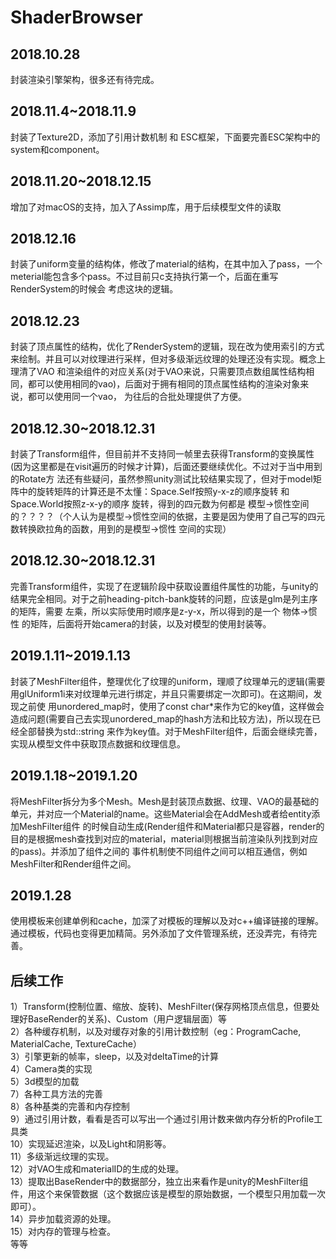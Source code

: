 # ShaderBrowser

## 2018.10.28 <br>
封装渲染引擎架构，很多还有待完成。<br>

## 2018.11.4~2018.11.9 <br>
封装了Texture2D，添加了引用计数机制 和 ESC框架，下面要完善ESC架构中的system和component。<br>

## 2018.11.20~2018.12.15 <br>
增加了对macOS的支持，加入了Assimp库，用于后续模型文件的读取<br>

## 2018.12.16 <br>
封装了uniform变量的结构体，修改了material的结构，在其中加入了pass，一个meterial能包含多个pass。不过目前只c支持执行第一个，后面在重写RenderSystem的时候会
考虑这块的逻辑。<br>

## 2018.12.23 <br>
封装了顶点属性的结构，优化了RenderSystem的逻辑，现在改为使用索引的方式来绘制。并且可以对纹理进行采样，但对多级渐远纹理的处理还没有实现。概念上理清了VAO
和渲染组件的对应关系(对于VAO来说，只需要顶点数组属性结构相同，都可以使用相同的vao)，后面对于拥有相同的顶点属性结构的渲染对象来说，都可以使用同一个vao，
为往后的合批处理提供了方便。 <br>

## 2018.12.30~2018.12.31 <br>
封装了Transform组件，但目前并不支持同一帧里去获得Transform的变换属性(因为这里都是在visit遍历的时候才计算)，后面还要继续优化。不过对于当中用到的Rotate方
法还有些疑问，虽然参照unity测试比较结果实现了，但对于model矩阵中的旋转矩阵的计算还是不太懂：Space.Self按照y-x-z的顺序旋转 和 Space.World按照z-x-y的顺序
旋转，得到的四元数为何都是 模型->惯性空间 的？？？？（个人认为是模型->惯性空间的依据，主要是因为使用了自己写的四元数转换欧拉角的函数，用到的是模型->惯性
空间的实现） <br>

## 2018.12.30~2018.12.31 <br>
完善Transform组件，实现了在逻辑阶段中获取设置组件属性的功能，与unity的结果完全相同。对于之前heading-pitch-bank旋转的问题，应该是glm是列主序的矩阵，需要
左乘，所以实际使用时顺序是z-y-x，所以得到的是一个 物体->惯性 的矩阵，后面将开始camera的封装，以及对模型的使用封装等。<br>

## 2019.1.11~2019.1.13 <br>
封装了MeshFilter组件，整理优化了纹理的uniform，理顺了纹理单元的逻辑(需要用glUniform1i来对纹理单元进行绑定，并且只需要绑定一次即可)。在这期间，发现之前使
用unordered_map时，使用了const char*来作为它的key值，这样做会造成问题(需要自己去实现unordered_map的hash方法和比较方法)，所以现在已经全部替换为std::string
来作为key值。对于MeshFilter组件，后面会继续完善，实现从模型文件中获取顶点数据和纹理信息。<br>

## 2019.1.18~2019.1.20 <br>
将MeshFilter拆分为多个Mesh。Mesh是封装顶点数据、纹理、VAO的最基础的单元，并对应一个Material的name。这些Material会在AddMesh或者给entity添加MeshFilter组件
的时候自动生成(Render组件和Material都只是容器，render的目的是根据mesh查找到对应的material，material则根据当前渲染队列找到对应的pass)。并添加了组件之间的
事件机制使不同组件之间可以相互通信，例如MeshFilter和Render组件之间。	<br>

## 2019.1.28 <br>
使用模板来创建单例和cache，加深了对模板的理解以及对c++编译链接的理解。通过模板，代码也变得更加精简。另外添加了文件管理系统，还没弄完，有待完善。	<br>

## 后续工作 <br>
1）Transform(控制位置、缩放、旋转)、MeshFilter(保存网格顶点信息，但要处理好BaseRender的关系)、Custom（用户逻辑层面）等<br>
2）各种缓存机制，以及对缓存对象的引用计数控制（eg：ProgramCache, MaterialCache, TextureCache）<br>
3）引擎更新的帧率，sleep，以及对deltaTime的计算<br>
4）Camera类的实现<br>
5）3d模型的加载<br>
7）各种工具方法的完善<br>
8）各种基类的完善和内存控制<br>
9）通过引用计数，看看是否可以写出一个通过引用计数来做内存分析的Profile工具类<br>
10）实现延迟渲染，以及Light和阴影等。<br>
11）多级渐远纹理的实现。<br>
12）对VAO生成和materialID的生成的处理。 <br>
13）提取出BaseRender中的数据部分，独立出来看作是unity的MeshFilter组件，用这个来保管数据（这个数据应该是模型的原始数据，一个模型只用加载一次即可）。 <br>
14）异步加载资源的处理。 <br>
15）对内存的管理与检查。 <br>
等等<br>
